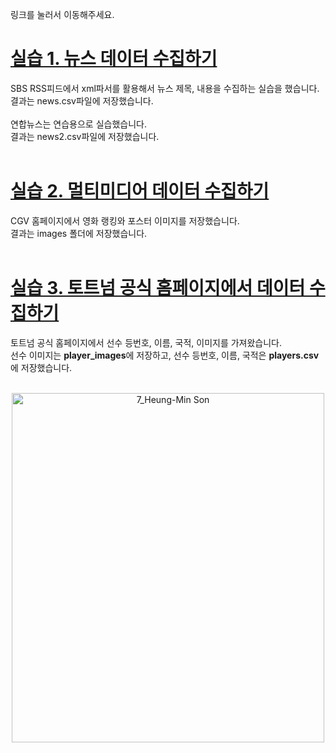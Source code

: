 링크를 눌러서 이동해주세요.<br>
# [실습 1. 뉴스 데이터 수집하기](https://github.com/sswwdk/crawling_practice/blob/main/%EC%8B%A4%EC%8A%B51_%EB%89%B4%EC%8A%A4%EB%8D%B0%EC%9D%B4%ED%84%B0%EC%88%98%EC%A7%91%ED%95%98%EA%B8%B0.ipynb)
SBS RSS피드에서 xml파서를 활용해서 뉴스 제목, 내용을 수집하는 실습을 했습니다.<br>
결과는 news.csv파일에 저장했습니다.<br>
<br>
연합뉴스는 연습용으로 실습했습니다.<br>
결과는 news2.csv파일에 저장했습니다.<br>
<br>

# [실습 2. 멀티미디어 데이터 수집하기](https://github.com/sswwdk/crawling_practice/blob/main/%EC%8B%A4%EC%8A%B52_%EB%A9%80%ED%8B%B0%EB%AF%B8%EB%94%94%EC%96%B4%20%EB%8D%B0%EC%9D%B4%ED%84%B0%20%EC%88%98%EC%A7%91%ED%95%98%EA%B8%B0.ipynb)
CGV 홈페이지에서 영화 랭킹와 포스터 이미지를 저장했습니다.<br>
결과는 images 폴더에 저장했습니다.<br>
<br>

# [실습 3. 토트넘 공식 홈페이지에서 데이터 수집하기](https://github.com/sswwdk/crawling_practice/blob/main/%EC%8B%A4%EC%8A%B53.ipynb)
토트넘 공식 홈페이지에서 선수 등번호, 이름, 국적, 이미지를 가져왔습니다.<br> 
선수 이미지는 **player_images**에 저장하고, 선수 등번호, 이름, 국적은 **players.csv**에 저장했습니다.<br>
<br>
<p align="center">
<img width="500" height="559" alt="7_Heung-Min Son" src="https://github.com/user-attachments/assets/35ec84cd-3640-4e8c-906b-2c8299d774cb" />
</p>
